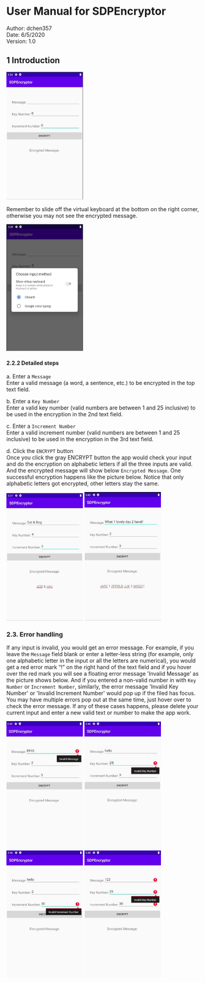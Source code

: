 # **User Manual for SDPEncryptor**

Author: dchen357  
Date: 6/5/2020  
​Version: 1.0  

## 1 Introduction


<img src="image/1.JPG" width="200"/> 

Remember to slide off the virtual keyboard at the bottom on the right corner, otherwise you may not see the encrypted message. 

<img src="image/2.jpg" width="200"/>

#### 2.2.2 Detailed steps
 
a. Enter a `Message`  
Enter a valid message (a word, a sentence, etc.) to be encrypted in the top text field. 

b. Enter a `Key Number`  
Enter a valid key number (valid numbers are between 1 and 25 inclusive) to be used in the encryption in the 2nd text field.

c. Enter a `Increment Number`  
Enter a valid increment number (valid numbers are between 1 and 25 inclusive) to be used in the encryption in the 3rd text field.

d. Click the `ENCRYPT` button  
Once you click the gray ENCRYPT button the app would check your input and do the encryption on alphabetic letters if all the three inputs are valid. And the encrypted message will show below `Encrypted Message`. One successful encryption happens like the picture below. Notice that only alphabetic letters got encrypted, other letters stay the same. 

<img src="image/3.JPG" width="200"/> <img src="image/4.JPG" width="200"/>

### 2.3. Error handling  
If any input is invalid, you would get an error message. For example, if you leave the `Message` field blank or enter a letter-less string (for example, only one alphabetic letter in the input or all the letters are numerical), you would get a red error mark “!” on the right hand of the text field and if you hover over the red mark you will see a floating error message 'Invalid Message' as the picture shows below. And if you entered a non-valid number in with `Key Number` or `Increment Number`, similarly, the error message 'Invalid Key Number' or 'Invalid Increment Number' would pop up if the filed has focus. You may have multiple errors pop out at the same time, just hover over to check the error message. If any of these cases happens, please delete your current input and enter a new valid text or number to make the app work. 

<img src="image/5.JPG" width="200"/> <img src="image/6.JPG" width="200"/> <img src="image/7.JPG" width="200"/> <img src="image/8.JPG" width="200"/>


